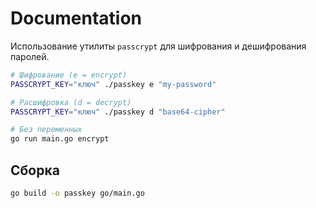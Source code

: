 # Documentation

Использование утилиты `passcrypt` для шифрования и дешифрования паролей.

```bash
# Шифрование (e = encrypt)
PASSCRYPT_KEY="ключ" ./passkey e "my-password"

# Расшифровка (d = decrypt)
PASSCRYPT_KEY="ключ" ./passkey d "base64-cipher"

# Без переменных
go run main.go encrypt
```

## Сборка

```bash
go build -o passkey go/main.go
```